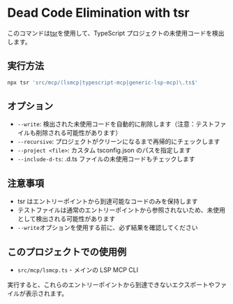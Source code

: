 # Dead Code Elimination with tsr

このコマンドは[tsr](https://github.com/nadeesha/ts-remove-unused)を使用して、TypeScript プロジェクトの未使用コードを検出します。

## 実行方法

```bash
npx tsr 'src/mcp/(lsmcp|typescript-mcp|generic-lsp-mcp)\.ts$'
```

## オプション

- `--write`: 検出された未使用コードを自動的に削除します（注意：テストファイルも削除される可能性があります）
- `--recursive`: プロジェクトがクリーンになるまで再帰的にチェックします
- `--project <file>`: カスタム tsconfig.json のパスを指定します
- `--include-d-ts`: .d.ts ファイルの未使用コードもチェックします

## 注意事項

- tsr はエントリーポイントから到達可能なコードのみを保持します
- テストファイルは通常のエントリーポイントから参照されないため、未使用として検出される可能性があります
- `--write`オプションを使用する前に、必ず結果を確認してください

## このプロジェクトでの使用例

- `src/mcp/lsmcp.ts` - メインの LSP MCP CLI

実行すると、これらのエントリーポイントから到達できないエクスポートやファイルが表示されます。
